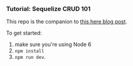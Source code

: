 ### Tutorial: Sequelize CRUD 101

This repo is the companion to [this here blog post](http://lorenstewart.me/2016/10/03/sequelize-crud-101/).

To get started:
 1. make sure you're using Node 6
 2. `npm install`
 3. `npm run dev`.
